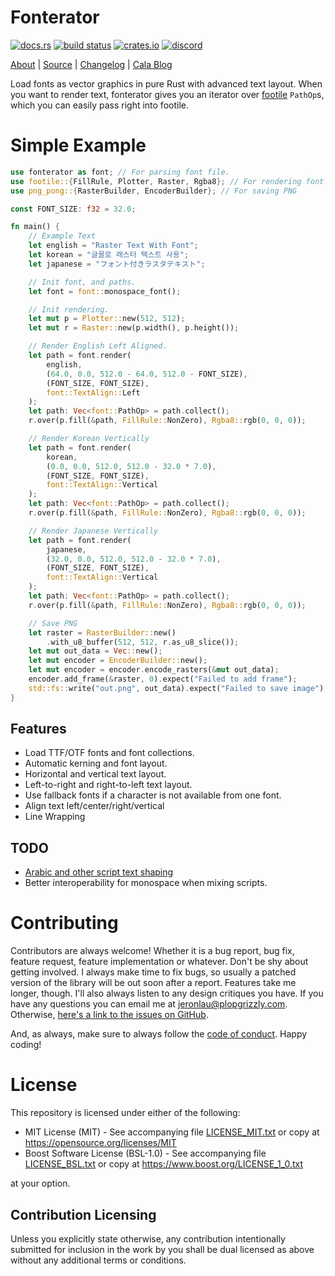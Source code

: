 # Fonterator

[![docs.rs](https://docs.rs/fonterator/badge.svg)](https://docs.rs/fonterator) [![build status](https://api.travis-ci.com/libcala/fonterator.svg?branch=master)](https://travis-ci.com/libcala/fonterator) [![crates.io](https://img.shields.io/crates/v/fonterator.svg)](https://crates.io/crates/fonterator) [![discord](https://img.shields.io/badge/discord-Cala%20Project-green.svg)](https://discord.gg/nXwF59K)

[About](https://libcala.github.io/fonterator) | [Source](https://github.com/libcala/fonterator) | [Changelog](https://libcala.github.io/fonterator/changelog) | [Cala Blog](https://libcala.github.io)

Load fonts as vector graphics in pure Rust with advanced text layout.  When you want to render text, fonterator gives you an iterator over [footile](https://crates.io/crates/footile) `PathOp`s, which you can easily pass right into footile.

# Simple Example
```rust
use fonterator as font; // For parsing font file.
use footile::{FillRule, Plotter, Raster, Rgba8}; // For rendering font text.
use png_pong::{RasterBuilder, EncoderBuilder}; // For saving PNG

const FONT_SIZE: f32 = 32.0;

fn main() {
    // Example Text
    let english = "Raster Text With Font";
    let korean = "글꼴로 래스터 텍스트 사용";
    let japanese = "フォント付きラスタテキスト";

    // Init font, and paths.
    let font = font::monospace_font();

    // Init rendering.
    let mut p = Plotter::new(512, 512);
    let mut r = Raster::new(p.width(), p.height());

    // Render English Left Aligned.
    let path = font.render(
        english,
        (64.0, 0.0, 512.0 - 64.0, 512.0 - FONT_SIZE),
        (FONT_SIZE, FONT_SIZE),
        font::TextAlign::Left
    );
    let path: Vec<font::PathOp> = path.collect();
    r.over(p.fill(&path, FillRule::NonZero), Rgba8::rgb(0, 0, 0));

    // Render Korean Vertically
    let path = font.render(
        korean,
        (0.0, 0.0, 512.0, 512.0 - 32.0 * 7.0),
        (FONT_SIZE, FONT_SIZE),
        font::TextAlign::Vertical
    );
    let path: Vec<font::PathOp> = path.collect();
    r.over(p.fill(&path, FillRule::NonZero), Rgba8::rgb(0, 0, 0));

    // Render Japanese Vertically
    let path = font.render(
        japanese,
        (32.0, 0.0, 512.0, 512.0 - 32.0 * 7.0),
        (FONT_SIZE, FONT_SIZE),
        font::TextAlign::Vertical
    );
    let path: Vec<font::PathOp> = path.collect();
    r.over(p.fill(&path, FillRule::NonZero), Rgba8::rgb(0, 0, 0));

    // Save PNG
    let raster = RasterBuilder::new()
        .with_u8_buffer(512, 512, r.as_u8_slice());
    let mut out_data = Vec::new();
    let mut encoder = EncoderBuilder::new();
    let mut encoder = encoder.encode_rasters(&mut out_data);
    encoder.add_frame(&raster, 0).expect("Failed to add frame");
    std::fs::write("out.png", out_data).expect("Failed to save image");
}
```

## Features
- Load TTF/OTF fonts and font collections.
- Automatic kerning and font layout.
- Horizontal and vertical text layout.
- Left-to-right and right-to-left text layout.
- Use fallback fonts if a character is not available from one font.
- Align text left/center/right/vertical
- Line Wrapping

## TODO
- [Arabic and other script text shaping](https://github.com/plopgrizzly/fonterator/issues/3)
- Better interoperability for monospace when mixing scripts.

# Contributing
Contributors are always welcome!  Whether it is a bug report, bug fix, feature request, feature implementation or whatever.  Don't be shy about getting involved.  I always make time to fix bugs, so usually a patched version of the library will be out soon after a report.  Features take me longer, though.  I'll also always listen to any design critiques you have.  If you have any questions you can email me at jeronlau@plopgrizzly.com.  Otherwise, [here's a link to the issues on GitHub](https://github.com/libcala/fonterator/issues).

And, as always, make sure to always follow the [code of conduct](https://github.com/libcala/fonterator/blob/master/CODEOFCONDUCT.md).  Happy coding!

# License
This repository is licensed under either of the following:

- MIT License (MIT) - See accompanying file [LICENSE_MIT.txt](https://github.com/libcala/fonterator/blob/master/LICENSE_MIT.txt) or copy at https://opensource.org/licenses/MIT
- Boost Software License (BSL-1.0) - See accompanying file [LICENSE_BSL.txt](https://github.com/libcala/fonterator/blob/master/LICENSE_BSL.txt) or copy at https://www.boost.org/LICENSE_1_0.txt

at your option.

## Contribution Licensing
Unless you explicitly state otherwise, any contribution intentionally submitted for inclusion in the work by you shall be dual licensed as above without any additional terms or conditions.
